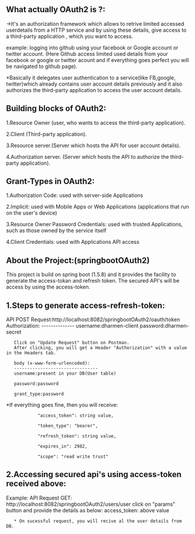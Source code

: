 What actually OAuth2 is ?:
--------------------------------------
->It's an authorization framework which allows to retrive limited accessed userdetails from a HTTP service and by using these details, give access to a third-party application , which you want to access.

example: logging into github using your facebook or Google account or twitter account. (Here Github access limited used details from your facebook or google or twitter acount and if everything goes perfect you will be navigated to github page).

*Basically it delegates user authentication to a service(like FB,google, twitter)which already contains user account details previously and it also authorizes the third-party application to access the user account details.

Building blocks of OAuth2:
--------------------------------
1.Resource Owner (user, who wants to access the third-party application).

2.Client (Third-party application).

3.Resource server.(Server which hosts the API for user account details).

4.Authorization server. (Server which hosts the API to authorize the third-party application).

Grant-Types in OAuth2:
----------------------
1.Authorization Code: used with server-side Applications

2.Implicit: used with Mobile Apps or Web Applications (applications that run on the user's device)

3.Resource Owner Password Credentials: used with trusted Applications, such as those owned by the service itself

4.Client Credentials: used with Applications API access



About the Project:(springbootOAuth2)
------------------------------------
This project is build on spring boot (1.5.8) and it provides the facility to generate the access-tokan and refresh token.
The secured API's will be access by using the  access-token.

1.Steps to generate access-refresh-token:
----------------------------------------
   API POST Request:http://localhost:8082/springbootOAuth2/oauth/token
       Authorization:
       --------------
       username:dharmen-client
       password:dharmen-secret

       Click on "Update Request" button on Postman.
       After clicking, you will get a Header "Authorization" with a value in the Headers tab.

       body (x-www-form-urlencoded):
       --------------------------------
       username:present in your DB(User table)

       password:password

       grant_type:password
   
   *If everything goes fine, then you will receive:
   
                "access_token": string value,
                
                "token_type": "bearer",
                
                "refresh_token": string value,
                
                "expires_in": 2982,
                
                "scope": "read write trust"
 
2.Accessing secured api's using access-token received above:
------------------------------------------------------------
Example: API Request GET: http://localhost:8082/springbootOAuth2/users/user
        click on "params" button and provide the details as below:
            access_token: above value
       
       * On sucessful request, you will recive al the user details from DB.
   
   
   
   
   










